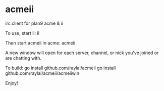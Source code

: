 # acmeii
irc client for plan9 acme & ii

To use, start ii:
	ii

Then start acmeii in acme:
	acmeii

A new window will open for each server, channel, or nick you've
joined or are chatting with.

To build:
	go install github.com/raylai/acmeii
	go install github.com/raylai/acmeii/acmeiiwin

Enjoy!
